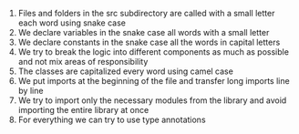 1. Files and folders in the src subdirectory are called with a small letter each word using snake case
2. We declare variables in the snake case all words with a small letter
3. We declare constants in the snake case all the words in capital letters
4. We try to break the logic into different components as much as possible and not mix areas of responsibility
5. The classes are capitalized every word using camel case
6. We put imports at the beginning of the file and transfer long imports line by line
7. We try to import only the necessary modules from the library and avoid importing the entire library at once
8. For everything we can try to use type annotations